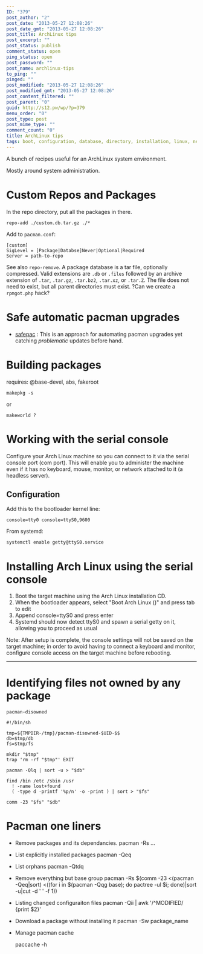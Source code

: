 ```yaml
---
ID: "379"
post_author: "2"
post_date: "2013-05-27 12:08:26"
post_date_gmt: "2013-05-27 12:08:26"
post_title: ArchLinux tips
post_excerpt: ""
post_status: publish
comment_status: open
ping_status: open
post_password: ""
post_name: archlinux-tips
to_ping: ""
pinged: ""
post_modified: "2013-05-27 12:08:26"
post_modified_gmt: "2013-05-27 12:08:26"
post_content_filtered: ""
post_parent: "0"
guid: http://s12.pw/wp/?p=379
menu_order: "0"
post_type: post
post_mime_type: ""
comment_count: "0"
title: ArchLinux tips
tags: boot, configuration, database, directory, installation, linux, network, settings, setup
---
```


A bunch of recipes useful for an ArchLinux system environment.

Mostly around system administration.

# Custom Repos and Packages

In the repo directory, put all the packages in there.

```
repo-add ./custom.db.tar.gz ./*

```

Add to `pacman.conf`:

```
[custom]
SigLevel = [Package|Databse]Never|Optional|Required
Server = path-to-repo

```

See also `repo-remove`. A package database is a tar file, optionally compressed. Valid extensions are `.db` or `.files` followed by an archive extension of `.tar`, `.tar.gz`, `.tar.bz2`, `.tar.xz`, or `.tar.Z`. The file does not need to exist, but all parent directories must exist. ?Can we create a `rpmgot.php` hack?

# Safe automatic pacman upgrades

*   [safepac](https://bbs.archlinux.org/viewtopic.php?id=66822) : This is an approach for automating pacman upgrades yet catching _problematic_ updates before hand.

# Building packages

requires: @base-devel, abs, fakeroot

```
makepkg -s 

```

or

```
makeworld ?

```

# Working with the serial console

Configure your Arch Linux machine so you can connect to it via the serial console port (com port). This will enable you to administer the machine even if it has no keyboard, mouse, monitor, or network attached to it (a headless server).

## Configuration

Add this to the bootloader kernel line:

```
console=tty0 console=ttyS0,9600

```

From systemd:

```
systemctl enable getty@ttyS0.service 

```

# Installing Arch Linux using the serial console

1.  Boot the target machine using the Arch Linux installation CD.
2.  When the bootloader appears, select "Boot Arch Linux ()" and press tab to edit
3.  Append console=ttyS0 and press enter
4.  Systemd should now detect ttyS0 and spawn a serial getty on it, allowing you to proceed as usual

Note: After setup is complete, the console settings will not be saved on the target machine; in order to avoid having to connect a keyboard and monitor, configure console access on the target machine before rebooting.

* * *

# Identifying files not owned by any package

```
pacman-disowned

#!/bin/sh

tmp=${TMPDIR-/tmp}/pacman-disowned-$UID-$$
db=$tmp/db
fs=$tmp/fs

mkdir "$tmp"
trap 'rm -rf "$tmp"' EXIT

pacman -Qlq | sort -u > "$db"

find /bin /etc /sbin /usr 
  ! -name lost+found 
  ( -type d -printf '%p/n' -o -print ) | sort > "$fs"

comm -23 "$fs" "$db"

```

# Pacman one liners

*   Remove packages and its dependancies. pacman -Rs ...
    
*   List explicitly installed packages pacman -Qeq
    
*   List orphans pacman -Qtdq
    
*   Remove everything but base group pacman -Rs $(comm -23 <(pacman -Qeq|sort) <((for i in $(pacman -Qqg base); do pactree -ul $i; done)|sort -u|cut -d ' ' -f 1))
    
*   Listing changed configuraiton files pacman -Qii | awk '/^MODIFIED/ {print $2}'
    
*   Download a package without installing it pacman -Sw package_name
    
*   Manage pacman cache
    
    paccache -h
